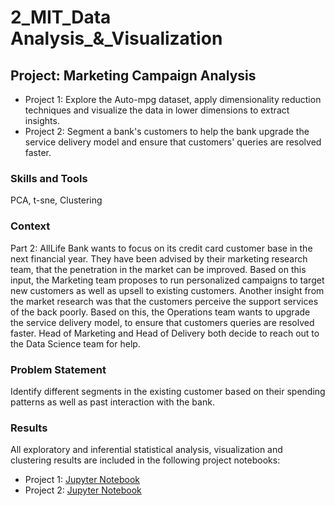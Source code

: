 # 2_MIT_Data Analysis_&_Visualization
## Project: Marketing Campaign Analysis
- Project 1: Explore the Auto-mpg dataset, apply dimensionality reduction techniques and visualize the data in lower dimensions to extract insights. 
- Project  2: Segment a bank's customers to help the bank upgrade the service delivery model and ensure that customers' queries are resolved faster.

### Skills and Tools
PCA, t-sne, Clustering

### Context
Part 2: AllLife Bank wants to focus on its credit card customer base in the next financial year. They have been advised by their marketing research team, that the penetration in the market can be improved. Based on this input, the Marketing team proposes to run personalized campaigns to target new customers as well as upsell to existing customers. Another insight from the market research was that the customers perceive the support services of the back poorly. Based on this, the Operations team wants to upgrade the service delivery model, to ensure that customers queries are resolved faster. Head of Marketing and Head of Delivery both decide to reach out to the Data Science team for help.

### Problem Statement
Identify different segments in the existing customer based on their spending patterns as well as past interaction with the bank.

### Results
All exploratory and inferential statistical analysis, visualization and clustering results are included in the following project notebooks:
- Project 1: [Jupyter Notebook](Learner_Notebook_Unsupervised_Learning_Project.ipynb) 
- Project 2: [Jupyter Notebook](Learner_Notebook_PCA_and_tSNE_Project.ipynb)  


